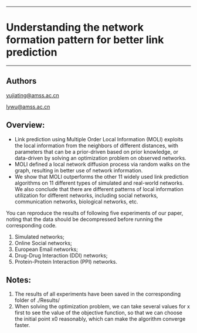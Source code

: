 -----------------------------------------------------------------------------------------------------------------
# Understanding the network formation pattern for better link prediction
-----------------------------------------------------------------------------------------------------------------

## Authors
yujiating@amss.ac.cn

lywu@amss.ac.cn

## Overview:
- Link prediction using Multiple Order Local Information (MOLI) exploits the local information from the neighbors of different distances, with parameters that can be a prior-driven based on prior knowledge, or data-driven by solving an optimization problem on observed networks. 
- MOLI defined a local network diffusion process via random walks on the graph, resulting in better use of network information.
- We show that MOLI outperforms the other 11 widely used link prediction algorithms on 11 different types of simulated and real-world networks. We also conclude that there are different patterns of local information utilization for different networks, including social networks, communication 
networks, biological networks, etc.

You can reproduce the results of following five experiments of our paper, noting that the data should be decompressed before running the corresponding code.

1. Simulated networks;
2. Online Social networks;
3. European Email networks;
4. Drug-Drug Interaction (DDI) networks;
5. Protein-Protein Interaction (PPI) networks.

## Notes: 
1. The results of all experiments have been saved in the corresponding folder of  ./Results/
2. When solving the optimization problem, we can take several values for x first to see the value of the objective function, so that we can choose the initial point x0 reasonably, which can make the algorithm converge faster.
